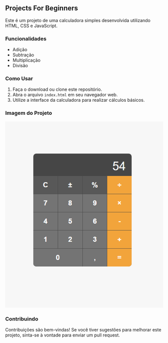 ## Projects For Beginners

Este é um projeto de uma calculadora simples desenvolvida utilizando HTML, CSS e JavaScript.

### Funcionalidades

- Adição
- Subtração
- Multiplicação
- Divisão

### Como Usar

1. Faça o download ou clone este repositório.
2. Abra o arquivo `index.html` em seu navegador web.
3. Utilize a interface da calculadora para realizar cálculos básicos.

### Imagem do Projeto

![Calculadora Simples](./image.png)

### Contribuindo

Contribuições são bem-vindas! Se você tiver sugestões para melhorar este projeto, sinta-se à vontade para enviar um pull request.

